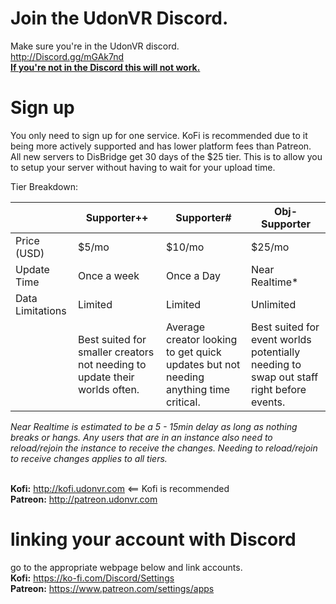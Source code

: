 # Join the UdonVR Discord.
Make sure you're in the UdonVR discord.
<br>http://Discord.gg/mGAk7nd
<br><u><b>If you're not in the Discord this will not work.</u></b>

# Sign up 
You only need to sign up for one service. KoFi is recommended due to it being more actively supported and has lower platform fees than Patreon.
<br>All new servers to DisBridge get 30 days of the $25 tier. This is to allow you to setup your server without having to wait for your upload time.

Tier Breakdown:

|                  | Supporter++                                                                | Supporter#                                                                           | Obj-Supporter                                                                           |
|------------------|----------------------------------------------------------------------------|--------------------------------------------------------------------------------------|-----------------------------------------------------------------------------------------|
| Price (USD)      | $5/mo                                                                      | $10/mo                                                                               | $25/mo                                                                                  |
| Update Time      | Once a week                                                                | Once a Day                                                                           | Near Realtime*                                                                          |
| Data Limitations | Limited                                                                    | Limited                                                                              | Unlimited                                                                               |
|                  | Best suited for smaller creators not needing to update their worlds often. | Average creator looking to get quick updates but not needing anything time critical. | Best suited for event worlds potentially needing to swap out staff right before events. |

*Near Realtime is estimated to be a 5 - 15min delay as long as nothing breaks or hangs. Any users that are in an instance also need to reload/rejoin the instance to receive the changes. Needing to reload/rejoin to receive changes applies to all tiers.*

<br><B>Kofi:</b> http://kofi.udonvr.com <== Kofi is recommended
<br><B>Patreon:</b> http://patreon.udonvr.com

# linking your account with Discord
go to the appropriate webpage below and link accounts.
<br><B>Kofi:</b> https://ko-fi.com/Discord/Settings
<br><B>Patreon:</b> https://www.patreon.com/settings/apps